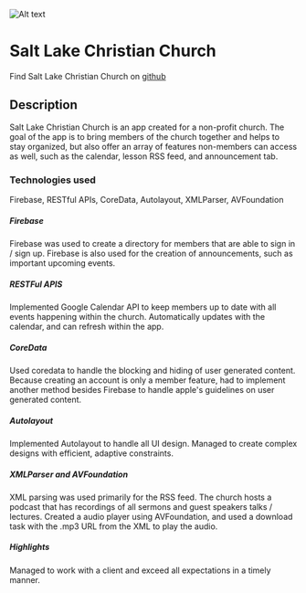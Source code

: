 ![Alt text](https://static1.squarespace.com/static/58b1f2c003596e617b2a55ad/t/59922de52994ca5618af3272/1502752297619/lake+blanche.jpg)

# Salt Lake Christian Church
Find Salt Lake Christian Church on [github](https://github.com/JaydenGarrick/SaltLakeChristianChurch)

## Description
Salt Lake Christian Church is an app created for a non-profit church. The goal of the app is to bring members of the church together and helps to stay organized, but also offer an array of features non-members can access as well, such as the calendar, lesson RSS feed, and announcement tab.


### Technologies used
Firebase, RESTful APIs, CoreData, Autolayout, XMLParser, AVFoundation

#####  Firebase
Firebase was used to create a directory for members that are able to sign in / sign up. Firebase is also used for the creation of announcements, such as important upcoming events.

#####  RESTFul APIS
Implemented Google Calendar API to keep members up to date with all events happening within the church. Automatically updates with the calendar, and can refresh within the app.

#####  CoreData
Used coredata to handle the blocking and hiding of user generated content. Because creating an account is only a member feature, had to implement another method besides Firebase to handle apple's guidelines on user generated content.  

#####  Autolayout
Implemented Autolayout to handle all UI design. Managed to create complex designs with efficient, adaptive constraints.

#####  XMLParser and AVFoundation
XML parsing was used primarily for the RSS feed. The church hosts a podcast that has recordings of all sermons and guest speakers talks / lectures. Created a audio player using AVFoundation, and used a download task with the .mp3 URL from the XML to play the audio.

#####  Highlights
Managed to work with a client and exceed all expectations in a timely manner.

